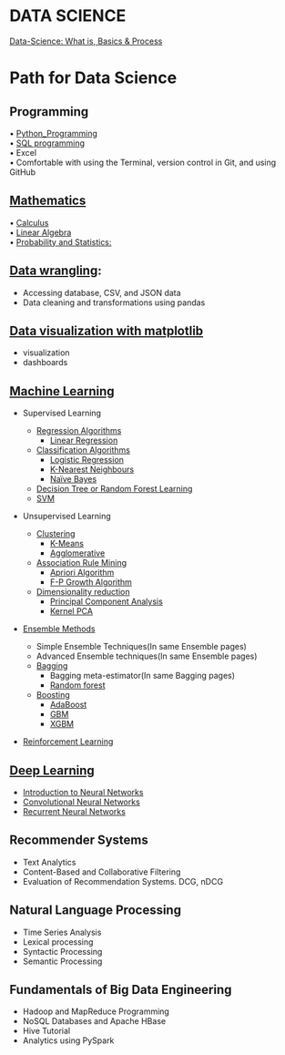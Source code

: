 # DATA SCIENCE 
[Data-Science: What is, Basics & Process](https://github.com/rjnp2/Data-Science/blob/main/Data-Science.md)

# Path for Data Science

## Programming

   • [Python_Programming](https://github.com/rjnp2/Data-Science/tree/main/tutorial/1.python) \
   • [SQL programming](https://github.com/rjnp2/Data-Science/tree/main/tutorial/2.%20Sql%20language) \
   • Excel \
   • Comfortable with using the Terminal, version control in Git, and using GitHub

## [Mathematics](https://github.com/rjnp2/Data-Science/tree/main/tutorial/3.%20Mathematics)

   • [Calculus](https://github.com/rjnp2/Data-Science/tree/main/tutorial/3.%20Mathematics/2.%20Multivariate%20Calculus) \
   • [Linear Algebra](https://github.com/rjnp2/Data-Science/tree/main/tutorial/3.%20Mathematics/1.%20linear_algebra) \
   • [Probability and Statistics:](https://github.com/rjnp2/Data-Science/tree/main/tutorial/3.%20Mathematics/3.%20Probabilities%20and%20Statistics)

## [Data wrangling](https://github.com/rjnp2/Data-Science/tree/main/tutorial/4.%20Data%20wrangling):
   - Accessing database, CSV, and JSON data
   - Data cleaning and transformations using pandas

## [Data visualization with matplotlib](https://github.com/rjnp2/Data-Science/tree/main/tutorial/5.%20Data%20visualization)
   - visualization
   - dashboards

## [Machine Learning](https://github.com/rjnp2/Data-Science/blob/main/tutorial/6.%20Machine%20Learning)
  - Supervised Learning
      - [Regression Algorithms](https://github.com/rjnp2/Data-Science/blob/main/tutorial/6.%20Machine%20Learning/1.%20Regression%20Algorithms) 
         - [Linear Regression](https://github.com/rjnp2/Data-Science/tree/main/tutorial/6.%20Machine%20Learning/1.%20Regression%20Algorithms/1.%20Linear%20Regression)
      - [Classification Algorithms](https://github.com/rjnp2/Data-Science/blob/main/tutorial/6.%20Machine%20Learning/2.%20Classification%20Algorithms)
         - [Logistic Regression](https://github.com/rjnp2/Data-Science/blob/main/tutorial/6.%20Machine%20Learning/2.%20Classification%20Algorithms/1.Logistic%20Regression/readme.md)
         - [K-Nearest Neighbours](https://github.com/rjnp2/Data-Science/blob/main/tutorial/6.%20Machine%20Learning/2.%20Classification%20Algorithms/2.%20K-Nearest%20Neighbor/readme.md)
        - [Naïve Bayes](https://github.com/rjnp2/Data-Science/blob/main/tutorial/6.%20Machine%20Learning/2.%20Classification%20Algorithms/3.%20Na%C3%AFve%20Bayes/readme.md)   
      - [Decision Tree or Random Forest Learning](https://github.com/rjnp2/Data-Science/tree/main/tutorial/6.%20Machine%20Learning/4.%20%20Decision%20Tree%20or%20Random%20Forest%20Learning) 
      - [SVM](https://github.com/rjnp2/Data-Science/tree/main/tutorial/6.%20Machine%20Learning/3.%20SVM)
      
  - Unsupervised Learning
    - [Clustering](https://github.com/rjnp2/Data-Science/tree/main/tutorial/6.%20Machine%20Learning/5.%20Clustering)
      - [K-Means](https://github.com/rjnp2/Data-Science/tree/main/tutorial/6.%20Machine%20Learning/5.%20Clustering/1.%20K-Means)
      - [Agglomerative](https://github.com/rjnp2/Data-Science/tree/main/tutorial/6.%20Machine%20Learning/5.%20Clustering/2.%20Hierarchical%20Clustering)      
    - [Association Rule Mining](https://github.com/rjnp2/Data-Science/tree/main/tutorial/6.%20Machine%20Learning/6.%20Association%20Rule%20Mining)
      - [ Apriori Algorithm](https://github.com/rjnp2/Data-Science/tree/main/tutorial/6.%20Machine%20Learning/6.%20Association%20Rule%20Mining/1.%20Apriori%20Algorithm)
      - [F-P Growth Algorithm](https://github.com/rjnp2/Data-Science/tree/main/tutorial/6.%20Machine%20Learning/6.%20Association%20Rule%20Mining/2.%20FP%20Growth%20Algorithm)    
    - [Dimensionality reduction](https://github.com/rjnp2/Data-Science/tree/main/tutorial/6.%20Machine%20Learning/7.%20Dimensionality%20reduction)
      - [Principal Component Analysis](https://github.com/rjnp2/Data-Science/tree/main/tutorial/6.%20Machine%20Learning/7.%20Dimensionality%20reduction/PCA)
      - [Kernel PCA](https://github.com/rjnp2/Data-Science/blob/main/tutorial/6.%20Machine%20Learning/7.%20Dimensionality%20reduction/Kernel%20PCA/readme.md)
   
  - [Ensemble Methods](https://github.com/rjnp2/Data-Science/tree/main/tutorial/6.%20Machine%20Learning/9.%20%20Ensemble%20Methods)
    - Simple Ensemble Techniques(In same Ensemble pages)
    - Advanced Ensemble techniques(In same Ensemble pages)
    - [Bagging](https://github.com/rjnp2/Data-Science/tree/main/tutorial/6.%20Machine%20Learning/9.%20%20Ensemble%20Methods/1.%20Bagging)
      - Bagging meta-estimator(In same Bagging pages)
      - [Random forest](https://github.com/rjnp2/Data-Science/tree/main/tutorial/6.%20Machine%20Learning/9.%20%20Ensemble%20Methods/1.%20Bagging/Random%20forest)
    - [Boosting](https://github.com/rjnp2/Data-Science/tree/main/tutorial/6.%20Machine%20Learning/9.%20%20Ensemble%20Methods/2.%20Boosting)
       - [AdaBoost](https://github.com/rjnp2/Data-Science/tree/main/tutorial/6.%20Machine%20Learning/9.%20%20Ensemble%20Methods/2.%20Boosting/1.%20AdaBoost)
       - [GBM](https://github.com/rjnp2/Data-Science/blob/main/tutorial/6.%20Machine%20Learning/9.%20%20Ensemble%20Methods/2.%20Boosting/2.%20Gradient%20Boosting/readme.md)
       - [XGBM](https://github.com/rjnp2/Data-Science/blob/main/tutorial/6.%20Machine%20Learning/9.%20%20Ensemble%20Methods/2.%20Boosting/2.%20Gradient%20Boosting/XGBoost.md)
       
  - [Reinforcement Learning](https://github.com/rjnp2/Data-Science/tree/main/tutorial/6.%20Machine%20Learning/8.%20Reinforcement%20Learning)

## [Deep Learning](https://github.com/rjnp2/Data-Science/tree/main/tutorial/7.%20Deep%20Learning)
   - [Introduction to Neural Networks](https://github.com/rjnp2/Data-Science/blob/main/tutorial/7.%20Deep%20Learning/ANN.md)
   - [Convolutional Neural Networks](https://github.com/rjnp2/Data-Science/blob/main/tutorial/7.%20Deep%20Learning/CNN.md) 
   - [Recurrent Neural Networks](https://github.com/rjnp2/Data-Science/tree/main/tutorial/7.%20Deep%20Learning/RNN)
   
## Recommender Systems
 - Text Analytics
 - Content-Based and Collaborative Filtering
 - Evaluation of Recommendation Systems. DCG, nDCG

## Natural Language Processing
   - Time Series Analysis
   - Lexical processing
   - Syntactic Processing
   - Semantic Processing

## Fundamentals of Big Data Engineering
 - Hadoop and MapReduce Programming
 - NoSQL Databases and Apache HBase
 - Hive Tutorial
 - Analytics using PySpark
